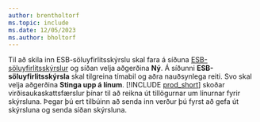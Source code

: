 ```yaml
---
author: brentholtorf
ms.topic: include
ms.date: 12/05/2023
ms.author: bholtorf
---
```


Til að skila inn ESB-söluyfirlitsskýrslu skal fara á síðuna [ESB-söluyfirlitsskýrslur](https://businesscentral.dynamics.com?page=321) og síðan velja aðgerðina **Ný**. Á síðunni **ESB-söluyfirlitsskýrsla** skal tilgreina tímabil og aðra nauðsynlega reiti. Svo skal velja aðgerðina **Stinga upp á línum**. [!INCLUDE [prod_short](../includes/prod_short.md)] skoðar virðisaukaskattsfærslur þínar til að reikna út tillögurnar um línurnar fyrir skýrsluna. Þegar þú ert tilbúinn að senda inn verður þú fyrst að gefa út skýrsluna og senda síðan skýrsluna.
